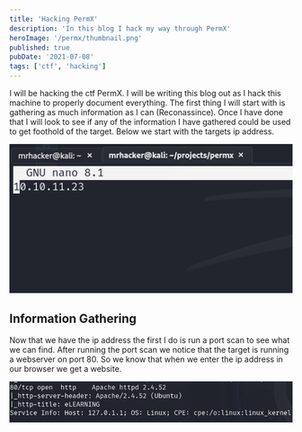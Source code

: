 ```yaml
---
title: 'Hacking PermX'
description: 'In this blog I hack my way through PermX'
heroImage: '/permx/thumbnail.png'
published: true
pubDate: '2021-07-08'
tags: ['ctf', 'hacking']
---
```


I will be hacking the ctf PermX. I will be writing this blog out as I hack this machine to properly document 
everything. The first thing I will start with is gathering as much information as I can (Reconassince). Once I have done that
I will look to see if any of the information I have gathered could be used to get foothold of the target. Below we start with the targets ip address.

![target ip](/public/permx/target1.png)

## Information Gathering

Now that we have the ip address the first I do is run a port scan to see what we can find. After running the port scan we notice that the target is running a webserver on port 80. So we know that when we enter the ip address in our browser we get a website.

![nmap initial scan](/public/permx/nmap_initial2.png)